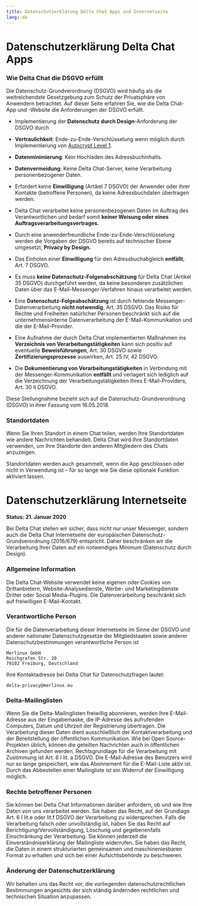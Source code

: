 ```yaml
---
title: Datenschutzerklärung Delta Chat Apps und Internetseite
lang: de
---
```


# Datenschutzerklärung Delta Chat Apps

### Wie Delta Chat die DSGVO erfüllt

Die Datenschutz-Grundverordnung (DSGVO) wird häufig 
als die weitreichendste Gesetzgebung zum Schutz der Privatsphäre von Anwendern betrachtet.
Auf dieser Seite erfahren Sie, wie die Delta Chat-App und -Website die Anforderungen der DSGVO erfüllt.

- Implementierung der **Datenschutz durch Design**-Anforderung der DSGVO durch

- **Vertraulichkeit**: Ende-zu-Ende-Verschlüsselung wenn möglich durch Implementierung von  [Autocrypt Level 1](https://autocrypt.org).

- **Datenminimierung**: Kein Hochladen des Adressbuchinhalts.

- **Datenvermeidung**: Keine Delta Chat-Server, keine Verarbeitung personenbezogener Daten.

- Erfordert keine **Einwilligung** (Artikel 7 DSGVO) der Anwender oder ihrer Kontakte (betroffene Personen), da keine Adressbuchdaten übertragen werden.

- Delta Chat verarbeitet keine personenbezogenen Daten im Auftrag des Verantwortlichen und bedarf somit **keiner Weisung oder eines Auftragsverarbeitungsvertrages.**


- Durch eine anwenderfreundliche Ende-zu-Ende-Verschlüsselung werden die Vorgaben der DSGVO bereits auf technischer Ebene umgesetzt, **Privacy by Design.**

- Das Einholen einer **Einwilligung** für den Adressbuchabgleich **entfällt**, Art. 7 DSGVO.

- Es muss **keine Datenschutz-Folgenabschätzung** für Delta Chat (Artikel 35 DSGVO) durchgeführt werden, da keine besonderen zusätzlichen Daten über das E-Mail-Messenger-Verfahren hinaus verarbeitet werden.

- Eine **Datenschutz-Folgeabschätzung** ist durch fehlende Messenger-Datenverarbeitung **nicht notwendig**, Art. 35 DSGVO. Das Risiko für Rechte und Freiheiten natürlicher Personen beschränkt sich auf die unternehmensinterne Datenverarbeitung der E-Mail-Kommunikation und die der E-Mail-Provider.

- Eine Aufnahme der durch Delta Chat implementierten Maßnahmen ins **Verzeichnis von Verarbeitungstätigkeiten** kann sich positiv auf eventuelle **Beweisführungen**, Art. 30 DSGVO sowie **Zertifizierungsprozesse** auswirken, Art. 25 IV, 42 DSGVO.

- Die **Dokumentierung von Verarbeitungstätigkeiten** in Verbindung mit der Messenger-Kommunikation **entfällt** und verlagert sich lediglich auf die Verzeichnung der Verarbeitungstätigkeiten Ihres E-Mail-Providers, Art. 30 II DSGVO.



Diese Stellungnahme bezieht sich auf die Datenschutz-Grundverordnung (DSGVO) in ihrer Fassung vom 16.05.2018.


### Standortdaten

Wenn Sie Ihren Standort in einem Chat teilen,
werden Ihre Standortdaten wie andere Nachrichten behandelt.
Delta Chat wird Ihre Standortdaten verwenden, um Ihre Standorte
den anderen Mitgliedern des Chats anzuzeigen.

Standortdaten werden auch gesammelt, wenn die App geschlossen oder nicht in Verwendung ist
– für so lange wie Sie diese optionale Funktion aktiviert lassen.


# Datenschutzerklärung Internetseite

**Status: 21. Januar 2020**

Bei Delta Chat stellen wir sicher, dass nicht nur unser Messenger, sondern auch die Delta Chat
Internetseite der europäischen Datenschutz-Grundverordnung
(2016/679) entspricht. Daher beschränken wir die Verarbeitung Ihrer Daten auf ein notwendiges Minimum (Datenschutz durch Design).

### Allgemeine Information

Die Delta Chat-Website verwendet keine eigenen oder Cookies von Drittanbietern,
Website-Analysedienste, Werbe- und Marketingdienste Dritter oder Social Media-Plugins. Die Datenverarbeitung beschränkt sich auf freiwilligen E-Mail-Kontakt.

### Verantwortliche Person

Die für die Datenverarbeitung dieser Internetseite im Sinne der DSGVO und anderer nationaler Datenschutzgesetze der Mitgliedstaaten sowie anderer Datenschutzbestimmungen verantwortliche Person ist

    Merlinux GmbH
    Reichgrafen Str. 20
    79102 Freiburg, Deutschland

Ihre Kontaktadresse bei Delta Chat für Datenschutzfragen lautet:

	delta-privacy@merlinux.eu

### Delta-Mailinglisten

Wenn Sie die Delta-Mailinglisten freiwillig abonnieren, werden Ihre E-Mail-Adresse aus der Eingabemaske, die IP-Adresse des aufrufenden Computers, Datum und Uhrzeit der Registrierung übertragen. Die Verarbeitung dieser Daten dient ausschließlich der Kontaktverarbeitung und der Bereitstellung der öffentlichen Kommunikation. Wie bei Open Source-Projekten üblich, können die geteilten Nachrichten auch in öffentlichen Archiven gefunden werden. Rechtsgrundlage für die Verarbeitung mit Zustimmung ist Art. 6 I lit. a DSGVO. Die E-Mail-Adresse des Benutzers wird nur so lange gespeichert, wie das Abonnement für die E-Mail-Liste aktiv ist. Durch das Abbestellen einer Mailingliste ist ein Widerruf der Einwilligung möglich.

### Rechte betroffener Personen

Sie können bei Delta Chat Informationen darüber anfordern, ob und wie Ihre Daten von uns verarbeitet werden. Sie haben das Recht, auf der Grundlage Art. 6 I lit.e oder lit.f DSGVO der Verarbeitung zu widersprechen. Falls die Verarbeitung falsch oder unvollständig ist, haben Sie das Recht auf Berichtigung/Vervollständigung, Löschung und gegebenenfalls Einschränkung der Verarbeitung. Sie können jederzeit die Einverständniserklärung der Mailingliste widerrufen. Sie haben das Recht, die Daten in einem strukturierten gemeinsamen und maschinenlesbaren Format zu erhalten und sich bei einer Aufsichtsbehörde zu beschweren.

### Änderung der Datenschutzerklärung

Wir behalten uns das Recht vor, die vorliegenden datenschutzrechtlichen Bestimmungen angesichts der sich ständig ändernden rechtlichen und technischen Situation anzupassen.


